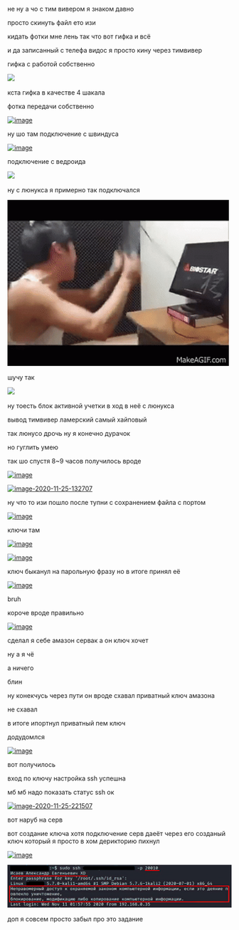 не ну а чо с тим вивером я знаком давно 


просто скинуть файл ето изи
  
  
кидать фотки мне лень так что вот гифка и всё


и да записанный с телефа видос я просто кину через тимвивер 


гифка с работой собственно

![](Screenrecorde412312.gif)


кста гифка в качестве 4 шакала


фотка передачи собственно 


<a href="https://imgbb.com/"><img src="https://i.ibb.co/zscDypP/image.png" alt="image" border="0"></a>


ну шо там подключение с швиндуса 

<a href="https://ibb.co/QYZv0bv"><img src="https://i.ibb.co/NWX2RV2/image.png" alt="image" border="0"></a>


подключение с ведроида

![](Screenrecorder65345634.gif)


ну с люнукса я примерно так подключался


![](tenor.gif)


шучу так


![](VID2020112403.gif)


ну тоесть блок активной учетки в ход в неё с люнукса 



вывод тимвивер ламерский самый хайповый 



так люнусо дрочь ну я конечно дурачок


но гуглить умею


так шо спустя 8~9 часов получилось вроде

<a href="https://ibb.co/MRQYTYn"><img src="https://i.ibb.co/P507p7x/image.png" alt="image" border="0"></a>



<a href="https://ibb.co/tLZQ0Br"><img src="https://i.ibb.co/9Zwcxn5/image-2020-11-25-132707.png" alt="image-2020-11-25-132707" border="0"></a>


ну что то изи пошло после тупни с сохранением файла с портом 



<a href="https://ibb.co/dg05QJt"><img src="https://i.ibb.co/2N7kjYS/image.png" alt="image" border="0"></a>



ключи там 


<a href="https://imgbb.com/"><img src="https://i.ibb.co/wpnq2d4/image.png" alt="image" border="0"></a>


<a href="https://ibb.co/4MBFL5T"><img src="https://i.ibb.co/hHpgNtW/image.png" alt="image" border="0"></a>


ключ быканул на парольную фразу но в итоге принял её


<a href="https://ibb.co/QNzGgZj"><img src="https://i.ibb.co/85TVCJ4/image.png" alt="image" border="0"></a>


bruh


короче вроде правильно


<a href="https://ibb.co/X7ny45J"><img src="https://i.ibb.co/QPW8cHm/image.png" alt="image" border="0"></a> 

сделал я себе амазон сервак а он ключ хочет

ну а я чё

а ничего

блин


ну конекчусь через пути он вроде схавал приватный ключ амазона


не схавал


в итоге ипортнул приватный пем ключ


додудомлся


<a href="https://ibb.co/wrtFNFK"><img src="https://i.ibb.co/YTgF7Ft/image.png" alt="image" border="0"></a>


вот получилось


вход по ключу настройка ssh успешна


мб мб надо показать статус ssh ок


<a href="https://ibb.co/6BxsCnq"><img src="https://i.ibb.co/xH05TCr/image-2020-11-25-221507.png" alt="image-2020-11-25-221507" border="0"></a>


вот наруб на серв


вот создание ключа хотя подключение серв даеёт через его созданый ключ который я просто в хом дерикторию пихнул 



<a href="https://ibb.co/6XqNMDH"><img src="https://i.ibb.co/jJjHN3y/image.png" alt="image" border="0"></a>


![Image alt](https://github.com/Quielanx0/pr6/blob/main/NABGciLCTdU-gigapixel-scale-6_00x.jpg)

доп я совсем просто забыл про это задание
